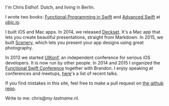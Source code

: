 I'm Chris Eidhof. Dutch, and living in Berlin.


I wrote two books: [Functional Programming in Swift](http://www.objc.io/books/functional-swift) and [Advanced Swift](http://www.objc.io/books/advanced-swift) at [objc.io](http://www.objc.io).

I built iOS and Mac apps. In 2014, we released [Deckset](http://www.decksetapp.com). It's a Mac app that lets you create beautiful presentations, straight from Markdown. In 2015, we built [Scenery](http://www.getscenery.com), which lets you present your app designs using great photography.

In 2013 we started [UIKonf](http://www.uikonf.com), an independent conference for serious iOS developers. It is now run by other people. In 2014 and 2015 I organized the [Functional Swift Conference](http://2015.funswiftconf.com) together with Brandon. I enjoy speaking at conferences and meetups, [here](https://github.com/chriseidhof/speaking)'s a list of recent talks. 

If you find mistakes in this site, feel free to make a pull request on [the github repo](https://github.com/chriseidhof/chriseidhofnl).

Write to me: chris@*my lastname*.nl.


